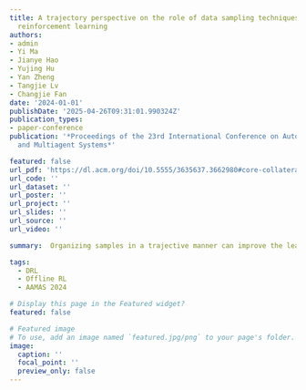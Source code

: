 ```yaml
---
title: A trajectory perspective on the role of data sampling techniques in offline
  reinforcement learning
authors:
- admin
- Yi Ma
- Jianye Hao
- Yujing Hu
- Yan Zheng
- Tangjie Lv
- Changjie Fan
date: '2024-01-01'
publishDate: '2025-04-26T09:31:01.990324Z'
publication_types:
- paper-conference
publication: '*Proceedings of the 23rd International Conference on Autonomous Agents
  and Multiagent Systems*'

featured: false
url_pdf: 'https://dl.acm.org/doi/10.5555/3635637.3662980#core-collateral-purchase-access'
url_code: ''
url_dataset: ''
url_poster: ''
url_project: ''
url_slides: ''
url_source: ''
url_video: ''

summary:  Organizing samples in a trajective manner can improve the learning efficiency for offline RL algorithms.

tags:
  - DRL
  - Offline RL
  - AAMAS 2024

# Display this page in the Featured widget?
featured: false

# Featured image
# To use, add an image named `featured.jpg/png` to your page's folder.
image:
  caption: ''
  focal_point: ''
  preview_only: false
---
```

